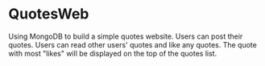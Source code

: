 # QuotesWeb
Using MongoDB to build a simple quotes website.
Users can post their quotes.
Users can read other users' quotes and like any quotes.
The quote with most "likes" will be displayed on the top of the quotes list.
